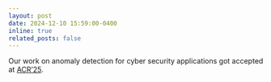 ```yaml
---
layout: post
date: 2024-12-10 15:59:00-0400
inline: true
related_posts: false
---
```


Our work on anomaly detection for cyber security applications got accepted at [ACR’25](https://iicser.org/ACR25/).